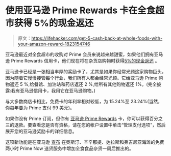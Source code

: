 # 使用亚马逊 Prime Rewards 卡在全食超市获得 5%的现金返还

> 原文：<https://lifehacker.com/get-5-cash-back-at-whole-foods-with-your-amazon-reward-1823154746>

亚马逊最近对全食超市的收购对 Prime 会员来说越来越甜蜜，如果他们拥有亚马逊 Prime Rewards 信用卡，他们现在将在杂货店购物时获得[5%的现金返还](http://phx.corporate-ir.net/phoenix.zhtml?c=176060&p=irol-newsArticle&ID=2333196) 。



亚马逊卡已经是一张相当丰厚的奖励卡了，尤其是如果你经常光顾这家购物巨头，因为随着它慢慢接管每个行业，我们所有人都会经常光顾。它给亚马逊 Prime 购物返还 5 %,给餐馆、加油站和药店返还 2 %,给所有其他购物返还 1%。(完全披露:我有亚马逊信用卡，我用它在亚马逊购物。)

与大多数商店卡相比，免费卡的年利率相对较低，为 15.24%至 23.24%(当然，你每年要为 Prime 支付 99 美元)。

如果你没有 Prime 订阅，但你有 [亚马逊 Prime Rewards](https://www.amazon.com/b?asc_campaign=InlineText&asc_refurl=https://lifehacker.com/get-5-cash-back-at-whole-foods-with-your-amazon-reward-1823154746&asc_source=&node=17599167011&ref=vanWFMC&tag=kinjalifehackerlink-20) 卡，你可以获得百分之三的退款。要查看您是否有资格，请在您的帐户设置中单击“管理支付选项”，然后展开您的亚马逊奖励卡的详细信息。

这项新功能是在亚马逊 [宣布](http://phx.corporate-ir.net/phoenix.zhtml?c=176060&p=irol-newsArticle&ID=2331171) 在奥斯汀、辛辛那提、达拉斯和弗吉尼亚海滩的免费两小时 Prime Now 送货服务中增加全食食品杂货一周后推出的。